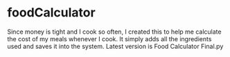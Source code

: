 # foodCalculator
Since money is tight and I cook so often, I created this to help me calculate the cost of my meals whenever I cook. It simply adds all the ingredients used and saves it into the system. Latest version is Food Calculator Final.py
